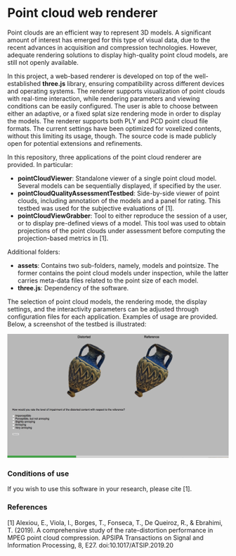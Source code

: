 
# Point cloud web renderer


Point clouds are an efficient way to represent 3D models. A significant amount of interest has emerged for this type of visual data, due to the recent advances in acquisition and compression technologies. However, adequate rendering solutions to display high-quality point cloud models, are still not openly available.

In this project, a web-based renderer is developed on top of the well-established **three.js** library, ensuring compatibility across different devices and operating systems. The renderer supports visualization of point clouds with real-time interaction, while rendering parameters and viewing conditions can be easily configured. The user is able to choose between either an adaptive, or a fixed splat size rendering mode in order to display the models. The renderer supports both PLY and PCD point cloud file formats. The current settings have been optimized for voxelized contents, without this limiting its usage, though. The source code is made publicly open for potential extensions and refinements.

In this repository, three applications of the point cloud renderer are provided. In particular:
- **pointCloudViewer**: Standalone viewer of a single point cloud model. Several models can be sequentially displayed, if specified by the user.
- **pointCloudQualityAssessmentTestbed**: Side-by-side viewer of point clouds, including annotation of the models and a panel for rating. This testbed was used for the subjective evaluations of [1].
- **pointCloudViewGrabber**: Tool to either reproduce the session of a user, or to display pre-defined views of a model. This tool was used to obtain projections of the point clouds under assessment before computing the projection-based metrics in [1].


Additional folders:
- **assets**: Contains two sub-folders, namely, models and pointsize. The former contains the point cloud models under inspection, while the latter carries meta-data files related to the point size of each model.
- **three.js**: Dependency of the software.

The selection of point cloud models, the rendering mode, the display settings, and the interactivity parameters can be adjusted through configuration files for each application. Examples of usage are provided. Below, a screenshot of the testbed is illustrated:

![alt text](/docs/screenshot.png)


### Conditions of use

If you wish to use this software in your research, please cite [1].


### References

[1] Alexiou, E., Viola, I., Borges, T., Fonseca, T., De Queiroz, R., & Ebrahimi, T. (2019). A comprehensive study of the rate-distortion performance in MPEG point cloud compression. APSIPA Transactions on Signal and Information Processing, 8, E27. doi:10.1017/ATSIP.2019.20
